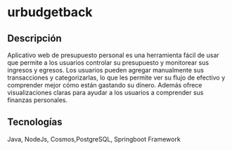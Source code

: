 # urbudgetback

<h2>Descripción</h2>
<p>
Aplicativo web de presupuesto personal es una herramienta fácil de usar que permite a los usuarios controlar su presupuesto y monitorear sus ingresos y egresos.
Los usuarios pueden agregar manualmente sus transacciones y categorizarlas, lo que les permite ver su flujo de efectivo y comprender mejor cómo están gastando su dinero.
Además ofrece visualizaciones claras para ayudar a los usuarios a comprender sus finanzas personales.
</p>

<h2>Tecnologías</h2>

<p>Java, NodeJs, Cosmos,PostgreSQL, Springboot Framework</p>


